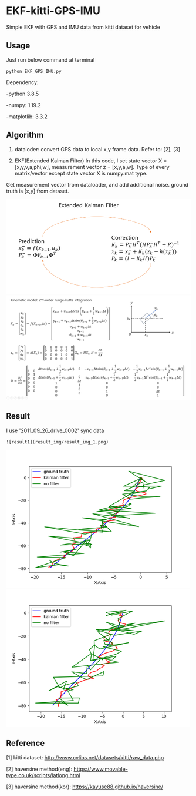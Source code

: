 # EKF-kitti-GPS-IMU
Simple EKF with GPS and IMU data from kitti dataset for vehicle

## Usage
Just run below command at terminal
```
python EKF_GPS_IMU.py
```
Dependency: 

-python 3.8.5

-numpy: 1.19.2

-matplotlib: 3.3.2

## Algorithm
1. dataloder: convert GPS data to local x,y frame data. Refer to: [2], [3]

2. EKF(Extended Kalman Filter)
In this code, I set state vector X = [x,y,v,a,phi,w], measurement vector z = [x,y,a,w]. Type of every matrix/vector except state vector X is numpy.mat type.

Get measurement vector from dataloader, and add additional noise. ground truth is [x,y] from dataset.

<img src="algorithm_img/EKF_algorithm.png" width="600">
<img src="algorithm_img/EKF_kinematic_model.png">

## Result
I use '2011_09_26_drive_0002' sync data

```
![result1](result_img/result_img_1.png)
```
<img src="result_img/result_img_1.png" width="500">
<img src="result_img/result_img_2.png" width="500">

## Reference
[1] kitti dataset: http://www.cvlibs.net/datasets/kitti/raw_data.php

[2] haversine method(eng): https://www.movable-type.co.uk/scripts/latlong.html

[3] haversine method(kor): https://kayuse88.github.io/haversine/
